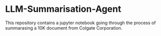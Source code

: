 # LLM-Summarisation-Agent
This repository contains a jupyter notebook going through the process of summarasing a 10K document from Colgate Corporation.
